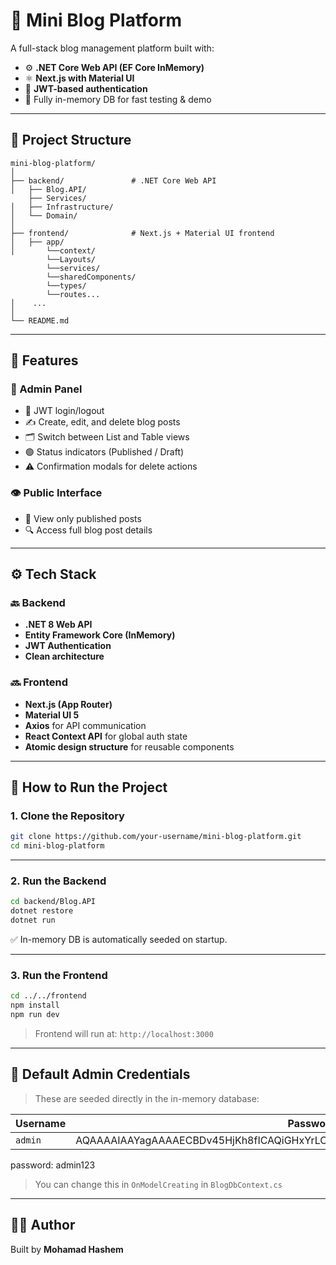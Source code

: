 # 📝 Mini Blog Platform

A full-stack blog management platform built with:

- ⚙️ **.NET Core Web API (EF Core InMemory)**
- ⚛️ **Next.js with Material UI**
- 🔐 **JWT-based authentication**
- 🧪 Fully in-memory DB for fast testing & demo

---

## 📁 Project Structure

```
mini-blog-platform/
│
├── backend/               # .NET Core Web API
│   ├── Blog.API/
	├── Services/
│   ├── Infrastructure/
│   └── Domain/
│
├── frontend/              # Next.js + Material UI frontend
│   ├── app/
│       └──context/
		└──Layouts/
		└──services/
		└──sharedComponents/
		└──types/
		└──routes...
│    ...
│
└── README.md     
```

---

## 🚀 Features

### 🔧 Admin Panel
- 🔐 JWT login/logout
- ✍️ Create, edit, and delete blog posts
- 🗂 Switch between List and Table views
- 🟢 Status indicators (Published / Draft)
- ⚠️ Confirmation modals for delete actions

### 👁 Public Interface
- 📰 View only published posts
- 🔍 Access full blog post details

---

## ⚙️ Tech Stack

### 🔙 Backend
- **.NET 8 Web API**
- **Entity Framework Core (InMemory)**
- **JWT Authentication**
- **Clean architecture**

### 🔜 Frontend
- **Next.js (App Router)**
- **Material UI 5**
- **Axios** for API communication
- **React Context API** for global auth state
- **Atomic design structure** for reusable components

---

## 🧪 How to Run the Project

### 1. Clone the Repository

```bash
git clone https://github.com/your-username/mini-blog-platform.git
cd mini-blog-platform
```

---

### 2. Run the Backend

```bash
cd backend/Blog.API
dotnet restore
dotnet run
```


✅ In-memory DB is automatically seeded on startup.

---

### 3. Run the Frontend

```bash
cd ../../frontend
npm install
npm run dev
```

> Frontend will run at: `http://localhost:3000`

---

## 🔐 Default Admin Credentials

> These are seeded directly in the in-memory database:

| Username | Password hashed   
|----------|------------------------------------------------------------------------------------------|
| `admin`  | AQAAAAIAAYagAAAAECBDv45HjKh8fICAQiGHxYrLOG//1pNWP4o2hLW7823KluFc/NxDltWfAQDXP8ldlQ== |

password: admin123
> You can change this in `OnModelCreating` in `BlogDbContext.cs`

---

## 🙋‍♂️ Author

Built by **Mohamad Hashem**